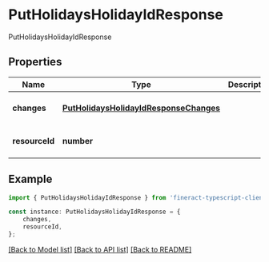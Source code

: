 # PutHolidaysHolidayIdResponse

PutHolidaysHolidayIdResponse

## Properties

Name | Type | Description | Notes
------------ | ------------- | ------------- | -------------
**changes** | [**PutHolidaysHolidayIdResponseChanges**](PutHolidaysHolidayIdResponseChanges.md) |  | [optional] [default to undefined]
**resourceId** | **number** |  | [optional] [default to undefined]

## Example

```typescript
import { PutHolidaysHolidayIdResponse } from 'fineract-typescript-client';

const instance: PutHolidaysHolidayIdResponse = {
    changes,
    resourceId,
};
```

[[Back to Model list]](../README.md#documentation-for-models) [[Back to API list]](../README.md#documentation-for-api-endpoints) [[Back to README]](../README.md)
